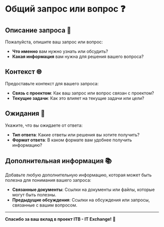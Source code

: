 # Общий запрос или вопрос ❓

## Описание запроса 📝

Пожалуйста, опишите ваш запрос или вопрос:

- **Что именно** вам нужно узнать или обсудить?
- **Какая информация** вам нужна для решения вашего вопроса?

## Контекст 🌐

Предоставьте контекст для вашего запроса:

- **Связь с проектом**: Как ваш запрос или вопрос связан с проектом?
- **Текущие задачи**: Как это влияет на текущие задачи или цели?

## Ожидания 🎯

Укажите, что вы ожидаете от ответа:

- **Тип ответа**: Какие ответы или решения вы хотите получить?
- **Формат ответа**: В каком формате вам удобнее получить информацию?

## Дополнительная информация 📚

Добавьте любую дополнительную информацию, которая может быть полезна для понимания вашего запроса:

- **Связанные документы**: Ссылки на документы или файлы, которые могут быть полезны.
- **Предыдущие обсуждения**: Ссылки на обсуждения или запросы, связанные с вашим вопросом.

---

**Спасибо за ваш вклад в проект ITB - IT Exchange!** 🙌
